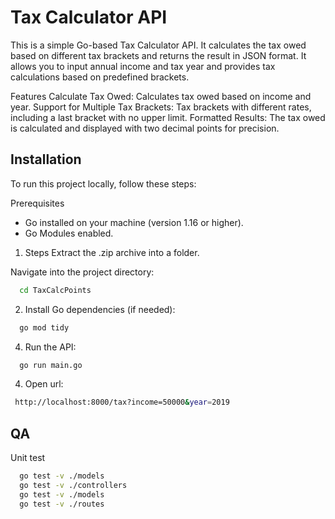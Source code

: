 
# Tax Calculator API

This is a simple Go-based Tax Calculator API. It calculates the tax owed based on different tax brackets and returns the result in JSON format. It allows you to input annual income and tax year and provides tax calculations based on predefined brackets.

Features
Calculate Tax Owed: Calculates tax owed based on income and year.
Support for Multiple Tax Brackets: Tax brackets with different rates, including a last bracket with no upper limit.
Formatted Results: The tax owed is calculated and displayed with two decimal points for precision.

## Installation

To run this project locally, follow these steps:

Prerequisites
- Go installed on your machine (version 1.16 or higher).
- Go Modules enabled.


1. Steps
Extract the .zip archive into a folder.

Navigate into the project directory:

```bash
  cd TaxCalcPoints
```
 2. Install Go dependencies (if needed):

```bash
  go mod tidy
```
 4. Run the API:

```bash
  go run main.go
```
  4. Open url:

```bash
 http://localhost:8000/tax?income=50000&year=2019
```
                   
## QA

Unit test

```bash
  go test -v ./models  
  go test -v ./controllers   
  go test -v ./models  
  go test -v ./routes  
```


